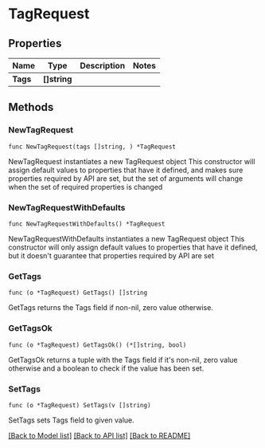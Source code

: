 # TagRequest

## Properties

Name | Type | Description | Notes
------------ | ------------- | ------------- | -------------
**Tags** | **[]string** |  | 

## Methods

### NewTagRequest

`func NewTagRequest(tags []string, ) *TagRequest`

NewTagRequest instantiates a new TagRequest object
This constructor will assign default values to properties that have it defined,
and makes sure properties required by API are set, but the set of arguments
will change when the set of required properties is changed

### NewTagRequestWithDefaults

`func NewTagRequestWithDefaults() *TagRequest`

NewTagRequestWithDefaults instantiates a new TagRequest object
This constructor will only assign default values to properties that have it defined,
but it doesn't guarantee that properties required by API are set

### GetTags

`func (o *TagRequest) GetTags() []string`

GetTags returns the Tags field if non-nil, zero value otherwise.

### GetTagsOk

`func (o *TagRequest) GetTagsOk() (*[]string, bool)`

GetTagsOk returns a tuple with the Tags field if it's non-nil, zero value otherwise
and a boolean to check if the value has been set.

### SetTags

`func (o *TagRequest) SetTags(v []string)`

SetTags sets Tags field to given value.



[[Back to Model list]](../README.md#documentation-for-models) [[Back to API list]](../README.md#documentation-for-api-endpoints) [[Back to README]](../README.md)


